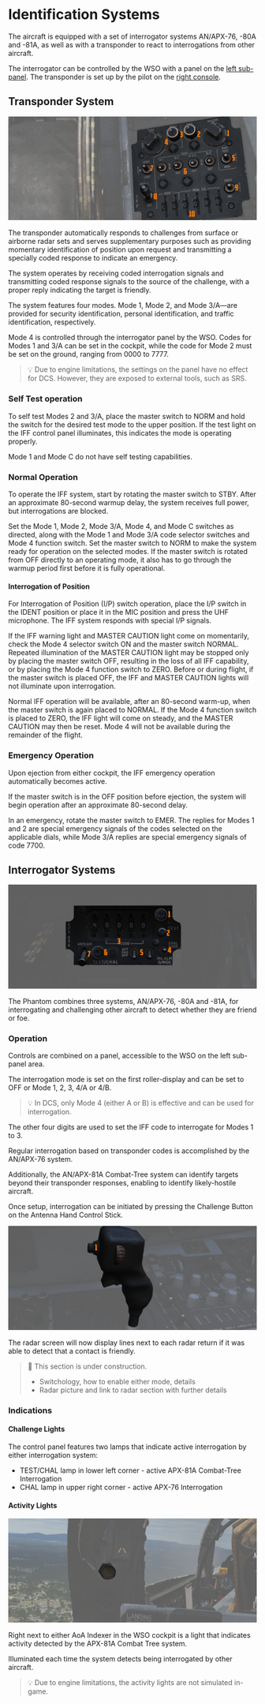 # Identification Systems

The aircraft is equipped with a set of interrogator systems AN/APX-76, -80A and -81A,
as well as with a transponder to react to interrogations from other aircraft.

The interrogator can be controlled by the WSO with a panel
on the [left sub-panel](../cockpit/wso/left_sub_panel.md#apx-80-control-panel).
The transponder is set up by the pilot on
the [right console](../cockpit/pilot/right_console/center_section.md#iff-control-panel).

## Transponder System

![pilot_iff_control_panel](../img/pilot_iff_panel.jpg)

The transponder automatically responds to challenges from surface or airborne radar sets
and serves supplementary purposes such as providing momentary identification of position upon
request and transmitting a specially coded response to indicate an emergency.

The system operates by
receiving coded interrogation signals and transmitting coded response signals to the source of the
challenge, with a proper reply indicating the target is friendly.

The system features four modes. Mode 1, Mode 2, and Mode 3/A—are provided
for security identification, personal identification, and traffic identification, respectively.

Mode 4 is controlled through the interrogator panel by the WSO.
Codes for Modes 1 and 3/A can be set in the cockpit, while the code
for Mode 2 must be set on the ground, ranging from 0000 to 7777.

> 💡 Due to engine limitations, the settings on the panel have no effect for DCS.
> However, they are exposed to external tools, such as SRS.

### Self Test operation

To self test Modes 2 and 3/A, place the master switch to NORM and hold the switch for the desired
test mode to the upper position. If the test light on the IFF control panel illuminates, this
indicates the mode is operating properly.

Mode 1 and Mode C do not have self testing capabilities.

### Normal Operation

To operate the IFF system, start by rotating the master switch to STBY. After an approximate
80-second warmup delay, the system receives full power, but interrogations are blocked.

Set the Mode 1, Mode 2, Mode 3/A, Mode 4, and Mode C switches as directed,
along with the Mode 1 and Mode 3/A code selector switches and Mode 4 function switch.
Set the master switch to NORM to make the system
ready for operation on the selected modes. If the master switch is rotated from OFF directly to an
operating mode, it also has to go through the warmup period first before it is fully operational.

#### Interrogation of Position

For Interrogation of Position (I/P) switch operation,
place the I/P switch in the IDENT position or place it in the MIC position
and press the UHF microphone. The IFF system responds with special I/P signals.

If the IFF warning
light and MASTER CAUTION light come on momentarily, check the Mode 4 selector switch ON and the
master switch NORMAL. Repeated illumination of the MASTER CAUTION light may be stopped only by
placing the master switch OFF, resulting in the loss of all IFF capability, or by placing the Mode 4
function switch to ZERO. Before or during flight, if the master switch is placed OFF, the IFF and
MASTER CAUTION lights will not illuminate upon interrogation.

Normal IFF operation will be
available, after an 80-second warm-up, when the master switch is again placed to NORMAL. If the Mode
4 function switch is placed to ZERO, the IFF light will come on steady, and the MASTER CAUTION may
then be reset. Mode 4 will not be available during the remainder of the flight.

### Emergency Operation

Upon ejection from either cockpit, the IFF emergency operation automatically becomes active.

If the master switch is in the OFF position before ejection, the system will
begin operation after an
approximate 80-second delay.

In an emergency, rotate the master switch to EMER. The replies for
Modes 1 and 2 are special emergency signals of the codes selected on the applicable dials, while
Mode 3/A replies are special emergency signals of code 7700.

## Interrogator Systems

![WSO APX Control Panel](../img/wso_apx_80.jpg)

The Phantom combines three systems, AN/APX-76, -80A and -81A, for interrogating and
challenging other aircraft to detect whether they are friend or foe.

### Operation

Controls are combined on a panel, accessible to the WSO on the left sub-panel area.

The interrogation mode is set on the first roller-display and can be set to
OFF or Mode 1, 2, 3, 4/A or 4/B.

> 💡 In DCS, only Mode 4 (either A or B) is effective and can be used for
> interrogation.

The other four digits are used to set the IFF code to interrogate for Modes 1
to 3.

Regular interrogation based on transponder codes is accomplished by the AN/APX-76 system.

Additionally, the AN/APX-81A Combat-Tree system can identify targets beyond
their transponder responses, enabling to identify likely-hostile aircraft.

Once setup, interrogation can be initiated by pressing the
Challenge Button on the Antenna Hand Control Stick.

![Challenge Button](../img/wso_antenna_hand_control_challenge_button.jpg)

The radar screen will now display lines next to each radar return if
it was able to detect that a contact is friendly.

> 🚧 This section is under construction.
>
> * Switchology, how to enable either mode, details
> * Radar picture and link to radar section with further details

### Indications

#### Challenge Lights

The control panel features two lamps that indicate active interrogation
by either interrogation system:

* TEST/CHAL lamp in lower left corner - active APX-81A Combat-Tree Interrogation
* CHAL lamp in upper right corner - active APX-76 Interrogation

#### Activity Lights

![APX Activity Lights](../img/wso_apx_81_light.jpg)

Right next to either AoA Indexer in the WSO cockpit is a light that indicates activity
detected by the APX-81A Combat Tree system.

Illuminated each time the system detects being interrogated by other aircraft.

> 💡 Due to engine limitations, the activity lights are not simulated in-game.
